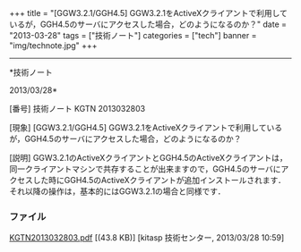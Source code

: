 ﻿+++
title = "[GGW3.2.1/GGH4.5] GGW3.2.1をActiveXクライアントで利用しているが，GGH4.5のサーバにアクセスした場合，どのようになるのか？"
date = "2013-03-28"
tags = ["技術ノート"]
categories = ["tech"]
banner = "img/technote.jpg"
+++

-----------------------------------------------------------------------------------------------------------------------------

*技術ノート

2013/03/28*


[番号]
技術ノート KGTN 2013032803

[現象]
[GGW3.2.1/GGH4.5]
GGW3.2.1をActiveXクライアントで利用しているが，GGH4.5のサーバにアクセスした場合，どのようになるのか？

[説明]
GGW3.2.1のActiveXクライアントとGGH4.5のActiveXクライアントは，同一クライアントマシンで共存することが出来ますので，GGH4.5のサーバにアクセスした時にGGH4.5のActiveXクライアントが追加インストールされます．それ以降の操作は，基本的にはGGW3.2.1の場合と同様です．


### ファイル

 
 


[KGTN2013032803.pdf](http://techreport.kitasp.net/attachments/download/1297/KGTN2013032803.pdf)
 [(43.8 KB)] [kitasp 技術センター, 2013/03/28
10:59]


 


 

